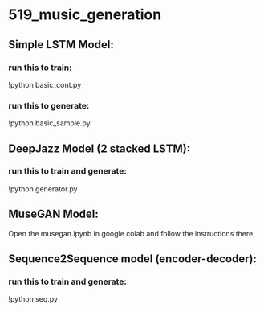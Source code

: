 # 519_music_generation


## Simple LSTM Model:

### run this to train: 

!python basic_cont.py

### run this to generate: 

!python basic_sample.py


## DeepJazz Model (2 stacked LSTM):

### run this to train and generate: 

!python generator.py


## MuseGAN Model:

Open the musegan.ipynb in google colab and follow the instructions there

## Sequence2Sequence model (encoder-decoder):

### run this to train and generate: 

!python seq.py

